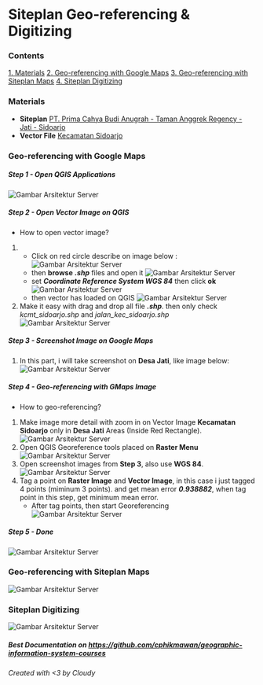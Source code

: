 # Siteplan Geo-referencing & Digitizing

### Contents
[1. Materials](#materials)
[2. Geo-referencing with Google Maps](#geo-referencing-with-google-maps)
[3. Geo-referencing with Siteplan Maps](#geo-referencing-with-siteplan-maps)
[4. Siteplan Digitizing](#siteplan-digitizing)

### Materials
- **Siteplan**
[PT. Prima Cahya Budi Anugrah - Taman Anggrek Regency - Jati - Sidoarjo](assets/img/siteplan-perumahan-taman-anggrek-desa-jati-sidoarjo.tif)
- **Vector File**
[Kecamatan Sidoarjo](assets/kecamatan-sidoarjo-shp)

### Geo-referencing with Google Maps
##### Step 1 - Open QGIS Applications
![Gambar Arsitektur Server](assets/img/qgis-desktop.png)

##### Step 2 - Open Vector Image on QGIS
- How to open vector image?
1. - Click on red circle describe on image below :
    ![Gambar Arsitektur Server](assets/img/open-vector-circle.png)
    - then **browse** *__.shp__* files and open it
    ![Gambar Arsitektur Server](assets/img/browse-open.png)
    - set *__Coordinate Reference System WGS 84__* then click **ok**
    ![Gambar Arsitektur Server](assets/img/open-wgs84.png)
    - then vector has loaded on QGIS
    ![Gambar Arsitektur Server](assets/img/open-vector1.png)
2. Make it easy with drag and drop all file *__.shp__*. then only check *kcmt_sidoarjo.shp* and *jalan_kec_sidoarjo.shp*
![Gambar Arsitektur Server](assets/img/open-vector.png)

##### Step 3 - Screenshot Image on Google Maps
1. In this part, i will take screenshot on **Desa Jati**, like image below:
![Gambar Arsitektur Server](assets/img/gmaps.png)
##### Step 4 - Geo-referencing with GMaps Image
- How to geo-referencing?
1. Make image more detail with zoom in on Vector Image **Kecamatan Sidoarjo** only in **Desa Jati** Areas (Inside Red Rectangle).
![Gambar Arsitektur Server](assets/img/jati-zoomed.png)
2. Open QGIS Georeference tools placed on **Raster Menu**
![Gambar Arsitektur Server](assets/img/open-georef.png)
3. Open screenshot images from **Step 3**, also use **WGS 84**.
![Gambar Arsitektur Server](assets/img/open-raster-images.png)
4. Tag a point on **Raster Image** and **Vector Image**, in this case i just tagged 4 points (miminum 3 points). and get mean error *__0.938882__*, when tag point in this step, get minimum mean error.
    - After tag points, then start Georeferencing
    ![Gambar Arsitektur Server](assets/img/gmaps-points.png)

##### Step 5 - Done
![Gambar Arsitektur Server](assets/img/after-gmaps-georef.png)

### Geo-referencing with Siteplan Maps
![Gambar Arsitektur Server](assets/img/)

### Siteplan Digitizing
![Gambar Arsitektur Server](assets/img/)

##### Best Documentation on https://github.com/cphikmawan/geographic-information-system-courses
###### Created with <3 by Cloudy